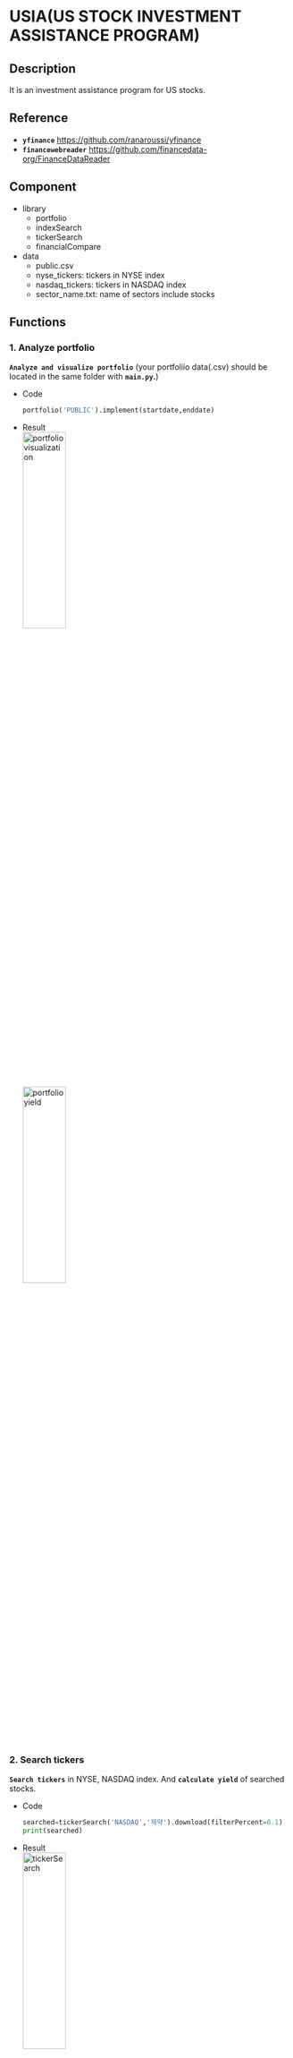 # USIA(US STOCK INVESTMENT ASSISTANCE PROGRAM)
## Description
It is an investment assistance program for US stocks.

## Reference
* __`yfinance`__ https://github.com/ranaroussi/yfinance
* __`financewebreader`__ https://github.com/financedata-org/FinanceDataReader

## Component
* library
    * portfolio
    * indexSearch
    * tickerSearch
    * financialCompare
* data
    * public.csv
    * nyse_tickers: tickers in NYSE index
    * nasdaq_tickers: tickers in NASDAQ index
    * sector_name.txt: name of sectors include stocks
## Functions
### 1. Analyze portfolio    
__`Analyze and visualize portfolio`__ (your portfoliio data(.csv) should be located in the same folder with __`main.py`.__)     
* Code
    ```python
    portfolio('PUBLIC').implement(startdate,enddate)
    ```
* Result    
    <img src="https://user-images.githubusercontent.com/83653380/219939860-be0563d7-7ba3-4ec7-b6c8-f3c0191ef036.png" width="40%" height="30%" title="portfolio visualization"></img>  
    <img src="https://user-images.githubusercontent.com/83653380/219939955-9aa6e67f-f515-454c-ae9f-05f77f5039e1.png" width="40%" height="30%" title="portfolio yield"></img>


### 2. Search tickers    
__`Search tickers`__ in NYSE, NASDAQ index. And __`calculate yield`__ of searched stocks.
* Code    
    ```python
    searched=tickerSearch('NASDAQ','제약').download(filterPercent=0.1)
    print(searched)
    ```
* Result    
    <img src="https://user-images.githubusercontent.com/83653380/219940122-cb28f1fc-b7a8-4b63-b872-e76b55f9befa.png" width="40%" height="30%" title="tickerSearch"></img>

### 3. Compare financials    
* Code
    ```python
    tickerDict={
    'SEARCH':searched.index,
    'SAMPLE':['AAPL','F','DIS','AMZN','KO','GOOG','XOM']
    }
    financialCompare(tickerDict,'SAMPLE').implement()
    ```
* Result    
    <img src="https://user-images.githubusercontent.com/83653380/216545817-d34b8c51-4da2-4277-adf5-d3482781ca05.png" width="60%" height="45%" title="keyFinancial" alt="RubberDuck"></img>    
    <img src="https://user-images.githubusercontent.com/83653380/216546823-697aa88c-0cbf-4471-9f88-763d7d313612.png" width="60%" height="45%" title="revenueGrowth" alt="RubberDuck"></img>     
    <img src="https://user-images.githubusercontent.com/83653380/216546281-81f723c3-1606-48da-9a23-e05548eca4ce.png" width="60%" height="45%" title="cashflow" alt="RubberDuck"></img>     




